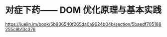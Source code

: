 # 对症下药—— DOM 优化原理与基本实践

https://juejin.im/book/5b936540f265da0a9624b04b/section/5baedf705188255c9b13c376





